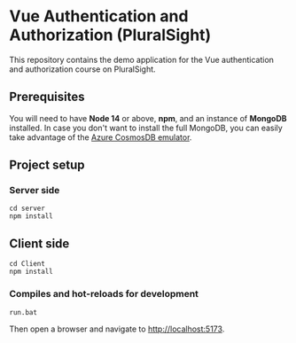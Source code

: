 # Vue Authentication and Authorization (PluralSight)

This repository contains the demo application for the Vue authentication and authorization course on PluralSight.

## Prerequisites

You will need to have **Node 14** or above, **npm**, and an instance of **MongoDB** installed. In case you don't want to install the full MongoDB, you can easily take advantage of the [Azure CosmosDB emulator](https://learn.microsoft.com/en-us/azure/cosmos-db/local-emulator?tabs=ssl-netstd21).

## Project setup

### Server side

```
cd server
npm install
```

## Client side

```
cd Client
npm install
```

### Compiles and hot-reloads for development

```
run.bat
```

Then open a browser and navigate to [http://localhost:5173](http://localhost:5173).
